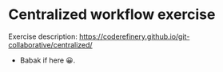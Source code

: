 
# Centralized workflow exercise

Exercise description: https://coderefinery.github.io/git-collaborative/centralized/

* Babak if here 😀.